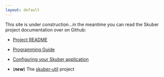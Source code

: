```yaml
---
layout: default
---
```


This site is under construction...in the meantime you can read the Skuber project documentation over on Github:

- [Project README](https://github.com/doriordan/skuber#skuber)

- [Programming Guide](https://github.com/doriordan/skuber/blob/master/docs/GUIDE.md#skuber-programming-guide)

- [Configuring your Skuber application](https://github.com/doriordan/skuber/blob/master/docs/Configuration.md#configuration)

- (***new***) The [skuber-util](https://github.com/doriordan/skuber-util#skuber-util) project

